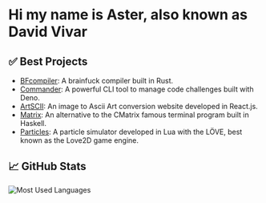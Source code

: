 # Hi my name is Aster, also known as David Vivar

## ✅ Best Projects

- [BFcompiler](https://github.com/4ster-light/bfcompiler): A brainfuck compiler built in Rust.
- [Commander](https://github.com/4ster-light/commander): A powerful CLI tool to manage code challenges built with Deno.
- [ArtSCII](https://github.com/4ster-light/ascii-converter): An image to Ascii Art conversion website developed in React.js.
- [Matrix](https://github.com/4ster-light/matrix): An alternative to the CMatrix famous terminal program built in Haskell.
- [Particles](https://github.com/4ster-light/particles): A particle simulator developed in Lua with the LÖVE, best known as the Love2D game engine.

## 📈 GitHub Stats

<img src="https://github-readme-stats.vercel.app/api/top-langs/?username=4ster-light&layout=compact&card_width=400&hide_border=true&theme=dark" alt="Most Used Languages" />
